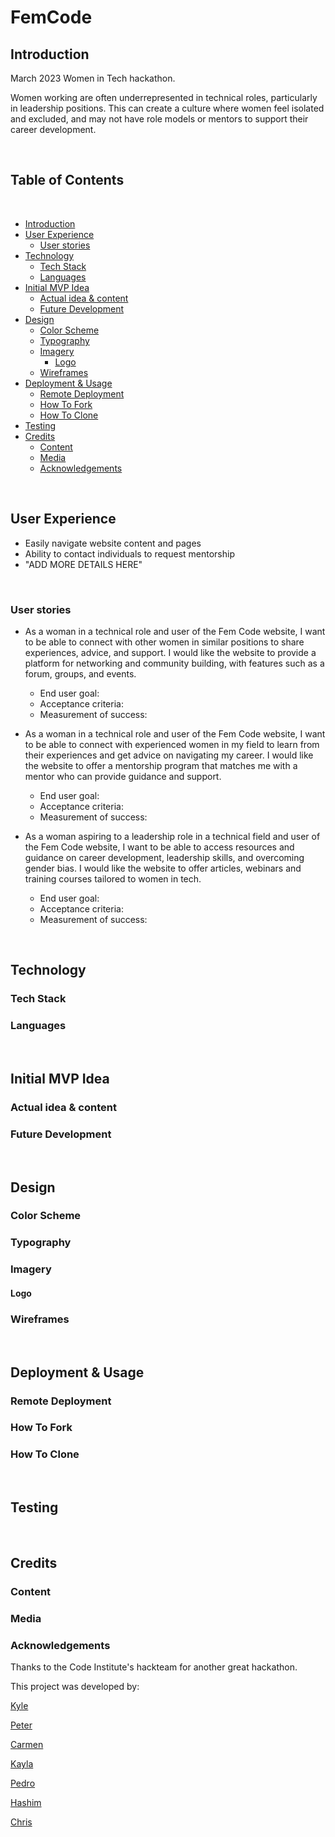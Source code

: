 # FemCode

## Introduction

March 2023 Women in Tech hackathon.

Women working are often underrepresented in technical roles, particularly in leadership positions. This can create a culture where women feel isolated and excluded, and may not have role models or mentors to support their career development.

<br>

## Table of Contents
​
* [Introduction](#introduction)
* [User Experience](#user-experience)
    * [User stories](#user-stories)
* [Technology](#technology)
  * [Tech Stack](#tech-stack)
  * [Languages](#languages)
* [Initial MVP Idea](#initial-mvp-idea)
  * [Actual idea & content](#actual-idea--content)
  * [Future Development](#future-development)
* [Design](#design)
  * [Color Scheme](#color-scheme)
  * [Typography](#typography)
  * [Imagery](#imagery)
    * [Logo](#logo)
  * [Wireframes](#wireframes)
* [Deployment & Usage](#deployment--usage)
  * [Remote Deployment](#remote-deployment)
  * [How To Fork](#how-to-fork)
  * [How To Clone](#how-to-clone)
* [Testing](#testing)
* [Credits](#credits)
  * [Content](#content)
  * [Media](#media)
  * [Acknowledgements](#acknowledgements)
<br>

## User Experience

* Easily navigate website content and pages
* Ability to contact individuals to request mentorship
* "ADD MORE DETAILS HERE"
<br>

### User stories

* As a woman in a technical role and user of the Fem Code website, I want to be able to connect with other women in similar positions to share experiences, advice, and support. I would like the website to provide a platform for networking and community building, with features such as a forum, groups, and events. 
    * End user goal:  
    * Acceptance criteria: 
    * Measurement of success:

* As a woman in a technical role and user of the Fem Code website, I want to be able to connect with experienced women in my field to learn from their experiences and get advice on navigating my career. I would like the website to offer a mentorship program that matches me with a mentor who can provide guidance and support.
    * End user goal:  
    * Acceptance criteria: 
    * Measurement of success:
 
* As a woman aspiring to a leadership role in a technical field and user of the Fem Code website, I want to be able to access resources and guidance on career development, leadership skills, and overcoming gender bias. I would like the website to offer  articles, webinars and training courses tailored to women in tech.
    * End user goal:  
    * Acceptance criteria: 
    * Measurement of success:

<br>

## Technology
### Tech Stack
### Languages

<br>

## Initial MVP Idea
### Actual idea & content
### Future Development

<br>

## Design
### Color Scheme
### Typography
### Imagery
#### Logo
### Wireframes

<br>

## Deployment & Usage
### Remote Deployment
### How To Fork
### How To Clone

<br>

## Testing

<br>

## Credits
### Content
### Media
### Acknowledgements
Thanks to the Code Institute's hackteam for another great hackathon.

This project was developed by:

[Kyle]()

[Peter]()

[Carmen]()

[Kayla]()

[Pedro]()

[Hashim]()

[Chris]()
